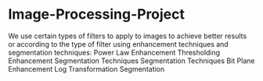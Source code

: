 # Image-Processing-Project
We use certain types of filters to apply to images to achieve better results or according to the type of filter using enhancement techniques and segmentation techniques: Power Law Enhancement Thresholding Enhancement Segmentation Techniques Segmentation Techniques Bit Plane Enhancement Log Transformation Segmentation
